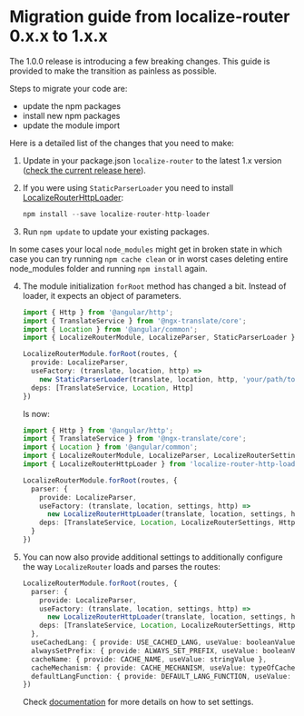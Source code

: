 # Migration guide from localize-router 0.x.x to 1.x.x

The 1.0.0 release is introducing a few breaking changes.
This guide is provided to make the transition as painless as possible.

Steps to migrate your code are:
- update the npm packages
- install new npm packages
- update the module import

Here is a detailed list of the changes that you need to make:

1. Update in your package.json `localize-router` to the latest 1.x version ([check the current release here](https://github.com/Greentube/localize-router/releases)).

2. If you were using `StaticParserLoader` you need to install [LocalizeRouterHttpLoader](https://github.com/Greentube/localize-router-http-loader):

    ```ts
    npm install --save localize-router-http-loader
    ```

3. Run `npm update` to update your existing packages. 

In some cases your local `node_modules` might get in broken state in which case you can try running `npm cache clean` or in worst cases deleting entire node_modules folder and running `npm install` again.

4. The module initialization `forRoot` method has changed a bit. Instead of loader, it expects an object of parameters. 

    ```ts
    import { Http } from '@angular/http';
    import { TranslateService } from '@ngx-translate/core';
    import { Location } from '@angular/common';
    import { LocalizeRouterModule, LocalizeParser, StaticParserLoader } from 'localize-router';

    LocalizeRouterModule.forRoot(routes, {
      provide: LocalizeParser, 
      useFactory: (translate, location, http) => 
        new StaticParserLoader(translate, location, http, 'your/path/to/config.json'), 
      deps: [TranslateService, Location, Http]
    })
    ```

    Is now:

    ```ts
    import { Http } from '@angular/http';
    import { TranslateService } from '@ngx-translate/core';
    import { Location } from '@angular/common';
    import { LocalizeRouterModule, LocalizeParser, LocalizeRouterSettings } from 'localize-router';
    import { LocalizeRouterHttpLoader } from 'localize-router-http-loader';

    LocalizeRouterModule.forRoot(routes, {
      parser: { 
        provide: LocalizeParser, 
        useFactory: (translate, location, settings, http) => 
          new LocalizeRouterHttpLoader(translate, location, settings, http, 'your/path/to/config.json'), 
        deps: [TranslateService, Location, LocalizeRouterSettings, Http] 
      }
    })
    ```

5. You can now also provide additional settings to additionally configure the way `LocalizeRouter` loads and parses the routes:

    ```ts
    LocalizeRouterModule.forRoot(routes, {
      parser: { 
        provide: LocalizeParser, 
        useFactory: (translate, location, settings, http) => 
          new LocalizeRouterHttpLoader(translate, location, settings, http, 'your/path/to/config.json'), 
        deps: [TranslateService, Location, LocalizeRouterSettings, Http] 
      },
      useCachedLang: { provide: USE_CACHED_LANG, useValue: booleanValue },
      alwaysSetPrefix: { provide: ALWAYS_SET_PREFIX, useValue: booleanValue },
      cacheName: { provide: CACHE_NAME, useValue: stringValue },
      cacheMechanism: { provide: CACHE_MECHANISM, useValue: typeOfCacheMechanism },
      defaultLangFunction: { provide: DEFAULT_LANG_FUNCTION, useValue: typeOfDefaultLanguageFunction },
    })
    ```

   Check [documentation](https://github.com/Greentube/localize-router/blob/master/README.md#localizerouterconfig) for more details on how to set settings.
